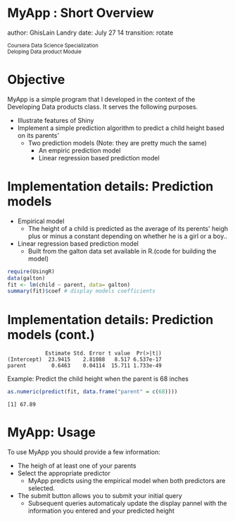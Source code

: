MyApp : Short Overview
========================================================
author: GhisLain Landry
date: July 27 14
transition: rotate

<small>
Coursera Data Science Specialization<br>
Deloping Data product Module
</small>

Objective
========================================================

MyApp is a simple program that I developed in the context of the Developing Data products class. It serves the following purposes. 

- Illustrate features of Shiny
- Implement a simple prediction algorithm to predict a child height based on its parents' 
   - Two prediction models  (Note: they are pretty much the same)
        - An empiric prediction model
        - Linear regression based prediction model
  

Implementation details: Prediction models
========================================================
- Empirical model
  - The height of a child is predicted as the average of its perents' heigh plus or minus a constant depending on whether he is a girl or a boy..
- Linear regression based prediction model
  - Built from the galton data set available in R.(code for building the model)  

```r
require(UsingR)
data(galton)
fit <- lm(child ~ parent, data= galton)
summary(fit)$coef # display models coefficients
```

Implementation details: Prediction models (cont.)
========================================================


```
            Estimate Std. Error t value  Pr(>|t|)
(Intercept)  23.9415    2.81088   8.517 6.537e-17
parent        0.6463    0.04114  15.711 1.733e-49
```
Example: Predict the child height when the parent is 68 inches

```r
as.numeric(predict(fit, data.frame("parent" = c(68))))
```

```
[1] 67.89
```

MyApp: Usage 
========================================================
To use MyApp you should provide a few information:
- The heigh of at least one of your parents 
- Select the appropriate predictor
  - MyApp predicts using the empirical model when both predictors are selected.
- The submit button allows you to submit your initial query
  - Subsequent queries automaticaly update the display pannel with the information you entered and your predicted height

